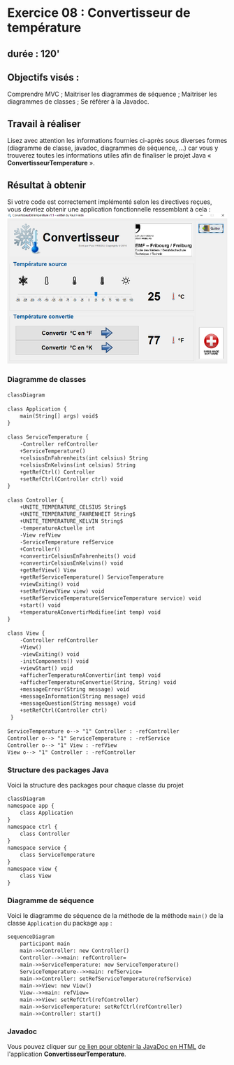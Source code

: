 # Exercice 08 : Convertisseur de température
## durée : 120'
## Objectifs visés :
Comprendre MVC ; Maitriser les diagrammes de séquence ; Maitriser les diagrammes de classes ; Se référer à la Javadoc.

## Travail à réaliser
Lisez avec attention les informations fournies ci-après sous diverses formes (diagramme de classe, javadoc, diagrammes de séquence, …) car vous y trouverez toutes les informations utiles afin de finaliser le projet Java « **ConvertisseurTemperature** ».

## Résultat à obtenir
Si votre code est correctement implémenté selon les directives reçues, vous devriez obtenir une application fonctionnelle ressemblant à cela :
![interface](images/interface_final.png)

### Diagramme de classes

```mermaid 
classDiagram

class Application {
    main(String[] args) void$    
}

class ServiceTemperature {
    -Controller refController
    +ServiceTemperature()
    +celsiusEnFahrenheits(int celsius) String
    +celsiusEnKelvins(int celsius) String
    +getRefCtrl() Controller
    +setRefCtrl(Controller ctrl) void
}

class Controller {
    +UNITE_TEMPERATURE_CELSIUS String$
    +UNITE_TEMPERATURE_FAHRENHEIT String$
    +UNITE_TEMPERATURE_KELVIN String$
    -temperatureActuelle int
    -View refView
    -ServiceTemperature refService
    +Controller()
    +convertirCelsiusEnFahrenheits() void
    +convertirCelsiusEnKelvins() void
    +getRefView() View
    +getRefServiceTemperature() ServiceTemperature
    +viewExiting() void
    +setRefView(View view) void
    +setRefServiceTemperature(ServiceTemperature service) void
    +start() void
    +temperatureAConvertirModifiee(int temp) void
}

class View {
    -Controller refController
    +View()
    -viewExiting() void
    -initComponents() void
    +viewStart() void
    +afficherTemperatureAConvertir(int temp) void
    +afficherTemperatureConvertie(String, String) void
    +messageErreur(String message) void
    +messageInformation(String message) void
    +messageQuestion(String message) void
    +setRefCtrl(Controller ctrl)
 }

ServiceTemperature o--> "1" Controller : -refController
Controller o--> "1" ServiceTemperature : -refService
Controller o--> "1" View : -refView
View o--> "1" Controller : -refController

```
### Structure des packages Java
Voici la structure des packages pour chaque classe du projet
```mermaid
classDiagram
namespace app {
    class Application
}
namespace ctrl {
    class Controller
}
namespace service {
    class ServiceTemperature
}
namespace view {
    class View
}
```
### Diagramme de séquence
Voici le diagramme de séquence de la méthode de la méthode `main()` de la classe `Application` du package `app` :
```mermaid
sequenceDiagram
    participant main
    main->>Controller: new Controller()
    Controller-->>main: refController=
    main->>ServiceTemperature: new ServiceTemperature()
    ServiceTemperature-->>main: refService=
    main->>Controller: setRefServiceTemperature(refService)
    main->>View: new View()
    View-->>main: refView=
    main->>View: setRefCtrl(refController)
    main->>ServiceTemperature: setRefCtrl(refController)
    main->>Controller: start()
```
### Javadoc
Vous pouvez cliquer sur [ce lien pour obtenir la JavaDoc en HTML](javadoc/index.html) de l'application **ConvertisseurTemperature**.
